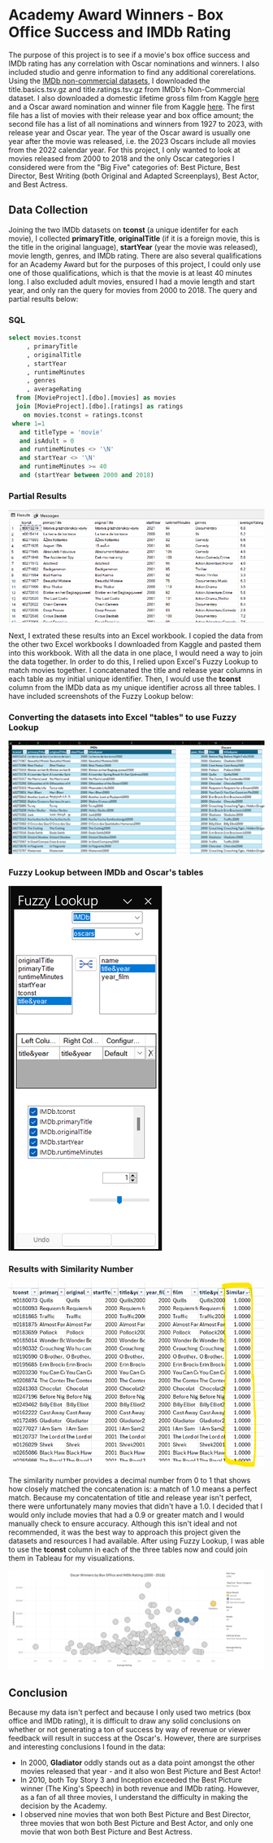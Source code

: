 # Academy Award Winners - Box Office Success and IMDb Rating

The purpose of this project is to see if a movie's box office success and IMDb rating has any correlation with Oscar nominations and winners. I also included studio and genre information to find any additional corerelations. Using the [IMDb non-commercial datasets](https://datasets.imdbws.com/), I downloaded the title.basics.tsv.gz and title.ratings.tsv.gz from IMDb's Non-Commercial dataset. I also downloaded a domestic lifetime gross film from Kaggle [here](https://www.kaggle.com/datasets/thedevastator/hollywood-movies-domestic-lifetime-gross-and-ran) and a Oscar award nomination and winner file from Kaggle [here](https://www.kaggle.com/datasets/unanimad/the-oscar-award). The first file has a list of movies with their release year and box office amount; the second file has a list of all nominations and winners from 1927 to 2023, with release year and Oscar year. The year of the Oscar award is usually one year after the movie was released, i.e. the 2023 Oscars include all movies from the 2022 calendar year. For this project, I only wanted to look at movies released from 2000 to 2018 and the only Oscar categories I considered were from the "Big Five" categories of: Best Picture, Best Director, Best Writing (both Original and Adapted Screenplays), Best Actor, and Best Actress.

## Data Collection
Joining the two IMDb datasets on <b>tconst</b> (a unique identifer for each movie), I collected <b>primaryTitle</b>, <b>originalTitle</b> (if it is a foreign movie, this is the title in the original language), <b>startYear</b> (year the movie was released), movie length, genres, and IMDb rating. There are also several qualifications for an Academy Award but for the purposes of this project, I could only use one of those qualifications, which is that the movie is at least 40 minutes long. I also excluded adult movies, ensured I had a movie length and start year, and only ran the query for movies from 2000 to 2018. The query and partial results below:

### SQL
````sql
select movies.tconst
     , primaryTitle
	 , originalTitle
	 , startYear
	 , runtimeMinutes
	 , genres
	 , averageRating
  from [MovieProject].[dbo].[movies] as movies
  join [MovieProject].[dbo].[ratings] as ratings
    on movies.tconst = ratings.tconst
 where 1=1
   and titleType = 'movie'
   and isAdult = 0
   and runtimeMinutes <> '\N'
   and startYear <> '\N'
   and runtimeMinutes >= 40
   and (startYear between 2000 and 2018)
````

### Partial Results

![image](https://github.com/mraibon/AcademyAwards/blob/main/Images/Partial%20SQL%20Results.png?raw=true)

Next, I extrated these results into an Excel workbook. I copied the data from the other two Excel workbooks I downloaded from Kaggle and pasted them into this workbook. With all the data in one place, I would need a way to join the data together. In order to do this, I relied upon Excel's Fuzzy Lookup to match movies together. I concatenated the title and release year columns in each table as my initial unique identifier. Then, I would use the <b>tconst</b> column from the IMDb data as my unique identifier across all three tables. I have included screenshots of the Fuzzy Lookup below:

### Converting the datasets into Excel "tables" to use Fuzzy Lookup

![image](https://github.com/mraibon/AcademyAwards/blob/main/Images/Fuzzy%20Lookup%201.png?raw=true)

### Fuzzy Lookup between IMDb and Oscar's tables

![image](https://github.com/mraibon/AcademyAwards/blob/main/Images/Fuzzy%20Lookup%202.png?raw=true)

### Results with Similarity Number

![image](https://github.com/mraibon/AcademyAwards/blob/main/Images/Fuzzy%20Lookup%203.png?raw=true)

The similarity number provides a decimal number from 0 to 1 that shows how closely matched the concatenation is: a match of 1.0 means a perfect match. Because my concatentation of title and release year isn't perfect, there were unfortunately many movies that didn't have a 1.0. I decided that I would only include movies that had a 0.9 or greater match and I would manually check to ensure accuracy. Although this isn't ideal and not recommended, it was the best way to approach this project given the datasets and resources I had available. After using Fuzzy Lookup, I was able to use the <b>tconst</b> column in each of the three tables now and could join them in Tableau for my visualizations. 

![image](https://github.com/mraibon/AcademyAwards/blob/main/Images/Academy%20Awards%20Dashboard.png?raw=true)

## Conclusion

Because my data isn't perfect and because I only used two metrics (box office and IMDb rating), it is difficult to draw any solid conclusions on whether or not generating a ton of success by way of revenue or viewer feedback will result in success at the Oscar's. However, there are surprises and interesting conclusions I found in the data:
* In 2000, <b>Gladiator</b> oddly stands out as a data point amongst the other movies released that year - and it also won Best Picture and Best Actor!
* In 2010, both Toy Story 3 and Inception exceeded the Best Picture winner (The King's Speech) in both revenue and IMDb rating. However, as a fan of all three movies, I understand the difficulty in making the decision by the Academy.
* I observed nine movies that won both Best Picture and Best Director, three movies that won both Best Picture and Best Actor, and only one movie that won both Best Picture and Best Actress.